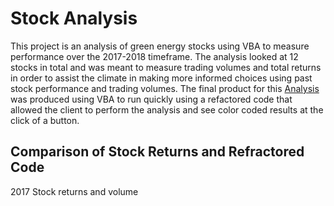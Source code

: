 # Stock Analysis
This project is an analysis of green energy stocks using VBA to measure performance over the 2017-2018 timeframe. The analysis looked at 12 stocks in total and was meant to measure trading volumes and total returns in order to assist the climate in making more informed choices using past stock performance and trading volumes. The final product for this [Analysis](docs/stock-analysis/Challenge_AH.xlsm) was produced using VBA to run quickly using a refactored code that allowed the client to perform the analysis and see color coded results at the click of a button. 

## Comparison of Stock Returns and Refractored Code

2017 Stock returns and volume





